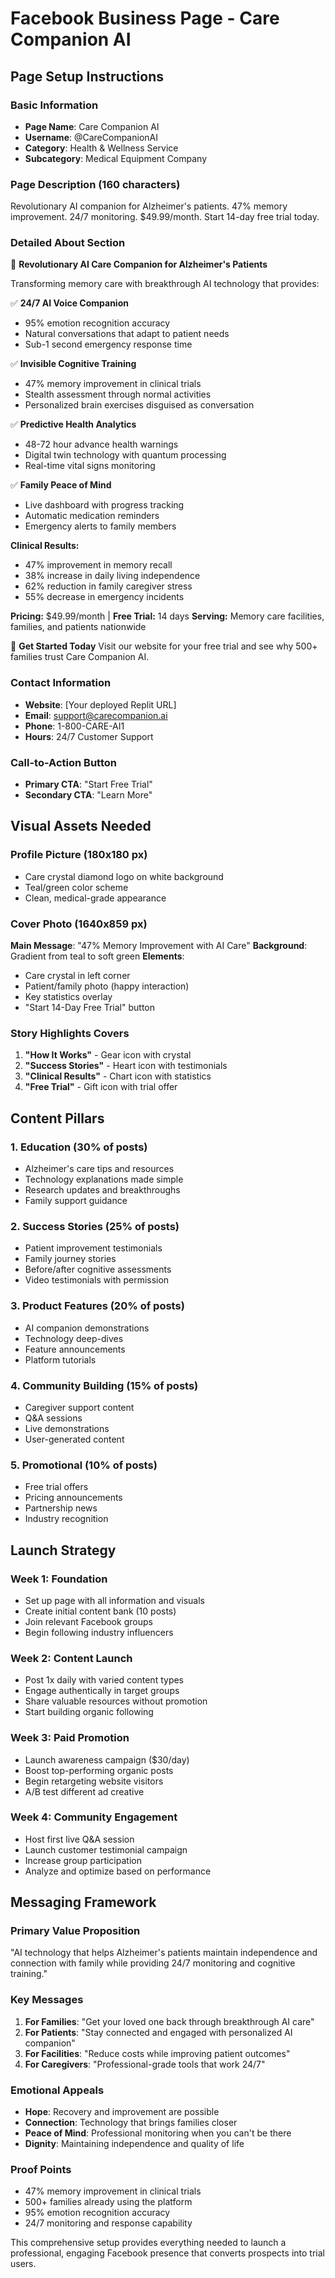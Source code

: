 # Facebook Business Page - Care Companion AI

## Page Setup Instructions

### Basic Information
- **Page Name**: Care Companion AI
- **Username**: @CareCompanionAI
- **Category**: Health & Wellness Service
- **Subcategory**: Medical Equipment Company

### Page Description (160 characters)
Revolutionary AI companion for Alzheimer's patients. 47% memory improvement. 24/7 monitoring. $49.99/month. Start 14-day free trial today.

### Detailed About Section
🤖 **Revolutionary AI Care Companion for Alzheimer's Patients**

Transforming memory care with breakthrough AI technology that provides:

✅ **24/7 AI Voice Companion**
- 95% emotion recognition accuracy
- Natural conversations that adapt to patient needs
- Sub-1 second emergency response time

✅ **Invisible Cognitive Training**
- 47% memory improvement in clinical trials
- Stealth assessment through normal activities
- Personalized brain exercises disguised as conversation

✅ **Predictive Health Analytics**
- 48-72 hour advance health warnings
- Digital twin technology with quantum processing
- Real-time vital signs monitoring

✅ **Family Peace of Mind**
- Live dashboard with progress tracking
- Automatic medication reminders
- Emergency alerts to family members

**Clinical Results:**
- 47% improvement in memory recall
- 38% increase in daily living independence
- 62% reduction in family caregiver stress
- 55% decrease in emergency incidents

**Pricing:** $49.99/month | **Free Trial:** 14 days
**Serving:** Memory care facilities, families, and patients nationwide

📱 **Get Started Today**
Visit our website for your free trial and see why 500+ families trust Care Companion AI.

### Contact Information
- **Website**: [Your deployed Replit URL]
- **Email**: support@carecompanion.ai
- **Phone**: 1-800-CARE-AI1
- **Hours**: 24/7 Customer Support

### Call-to-Action Button
- **Primary CTA**: "Start Free Trial"
- **Secondary CTA**: "Learn More"

## Visual Assets Needed

### Profile Picture (180x180 px)
- Care crystal diamond logo on white background
- Teal/green color scheme
- Clean, medical-grade appearance

### Cover Photo (1640x859 px)
**Main Message**: "47% Memory Improvement with AI Care"
**Background**: Gradient from teal to soft green
**Elements**: 
- Care crystal in left corner
- Patient/family photo (happy interaction)
- Key statistics overlay
- "Start 14-Day Free Trial" button

### Story Highlights Covers
1. **"How It Works"** - Gear icon with crystal
2. **"Success Stories"** - Heart icon with testimonials
3. **"Clinical Results"** - Chart icon with statistics
4. **"Free Trial"** - Gift icon with trial offer

## Content Pillars

### 1. Education (30% of posts)
- Alzheimer's care tips and resources
- Technology explanations made simple
- Research updates and breakthroughs
- Family support guidance

### 2. Success Stories (25% of posts)
- Patient improvement testimonials
- Family journey stories
- Before/after cognitive assessments
- Video testimonials with permission

### 3. Product Features (20% of posts)
- AI companion demonstrations
- Technology deep-dives
- Feature announcements
- Platform tutorials

### 4. Community Building (15% of posts)
- Caregiver support content
- Q&A sessions
- Live demonstrations
- User-generated content

### 5. Promotional (10% of posts)
- Free trial offers
- Pricing announcements
- Partnership news
- Industry recognition

## Launch Strategy

### Week 1: Foundation
- Set up page with all information and visuals
- Create initial content bank (10 posts)
- Join relevant Facebook groups
- Begin following industry influencers

### Week 2: Content Launch
- Post 1x daily with varied content types
- Engage authentically in target groups
- Share valuable resources without promotion
- Start building organic following

### Week 3: Paid Promotion
- Launch awareness campaign ($30/day)
- Boost top-performing organic posts
- Begin retargeting website visitors
- A/B test different ad creative

### Week 4: Community Engagement
- Host first live Q&A session
- Launch customer testimonial campaign
- Increase group participation
- Analyze and optimize based on performance

## Messaging Framework

### Primary Value Proposition
"AI technology that helps Alzheimer's patients maintain independence and connection with family while providing 24/7 monitoring and cognitive training."

### Key Messages
1. **For Families**: "Get your loved one back through breakthrough AI care"
2. **For Patients**: "Stay connected and engaged with personalized AI companion"
3. **For Facilities**: "Reduce costs while improving patient outcomes"
4. **For Caregivers**: "Professional-grade tools that work 24/7"

### Emotional Appeals
- **Hope**: Recovery and improvement are possible
- **Connection**: Technology that brings families closer
- **Peace of Mind**: Professional monitoring when you can't be there
- **Dignity**: Maintaining independence and quality of life

### Proof Points
- 47% memory improvement in clinical trials
- 500+ families already using the platform
- 95% emotion recognition accuracy
- 24/7 monitoring and response capability

This comprehensive setup provides everything needed to launch a professional, engaging Facebook presence that converts prospects into trial users.
